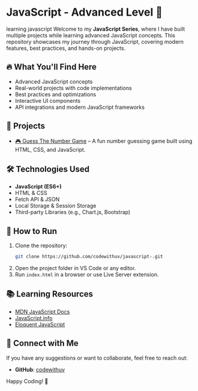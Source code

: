 

# JavaScript  - Advanced Level 🚀
learning javascript
Welcome to my **JavaScript Series**, where I have built multiple projects while learning advanced JavaScript concepts. This repository showcases my journey through JavaScript, covering modern features, best practices, and hands-on projects. 

## 🔥 What You'll Find Here
- Advanced JavaScript concepts
- Real-world projects with code implementations
- Best practices and optimizations
- Interactive UI components
- API integrations and modern JavaScript frameworks


## 🎯 Projects
- [🎮 Guess The Number Game](https://javascript-kappa-lilac.vercel.app/) – A fun number guessing game built using HTML, CSS, and JavaScript.



## 🛠️ Technologies Used
- **JavaScript (ES6+)**
- HTML & CSS
- Fetch API & JSON
- Local Storage & Session Storage
- Third-party Libraries (e.g., Chart.js, Bootstrap)

## 🚀 How to Run
1. Clone the repository:
   ```sh
   git clone https://github.com/codewithuv/javascript-.git
   ```
2. Open the project folder in VS Code or any editor.
3. Run `index.html` in a browser or use Live Server extension.

## 📚 Learning Resources
- [MDN JavaScript Docs](https://developer.mozilla.org/en-US/docs/Web/JavaScript)
- [JavaScript.info](https://javascript.info/)
- [Eloquent JavaScript](https://eloquentjavascript.net/)

## 🙌 Connect with Me
If you have any suggestions or want to collaborate, feel free to reach out:
- **GitHub**: [codewithuv](https://github.com/codewithuv)



Happy Coding! 🚀



